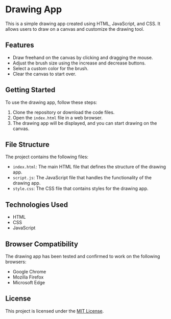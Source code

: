 # Drawing App

This is a simple drawing app created using HTML, JavaScript, and CSS. It allows users to draw on a canvas and customize the drawing tool.

## Features

- Draw freehand on the canvas by clicking and dragging the mouse.
- Adjust the brush size using the increase and decrease buttons.
- Select a custom color for the brush.
- Clear the canvas to start over.

## Getting Started

To use the drawing app, follow these steps:

1. Clone the repository or download the code files.
2. Open the `index.html` file in a web browser.
3. The drawing app will be displayed, and you can start drawing on the canvas.

## File Structure

The project contains the following files:

- `index.html`: The main HTML file that defines the structure of the drawing app.
- `script.js`: The JavaScript file that handles the functionality of the drawing app.
- `style.css`: The CSS file that contains styles for the drawing app.

## Technologies Used

- HTML
- CSS
- JavaScript

## Browser Compatibility

The drawing app has been tested and confirmed to work on the following browsers:

- Google Chrome
- Mozilla Firefox
- Microsoft Edge

## License

This project is licensed under the [MIT License](LICENSE).

